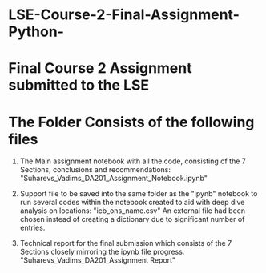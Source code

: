 # LSE-Course-2-Final-Assignment-Python-
# Final Course 2 Assignment submitted to the LSE

# The Folder Consists of the following files

1. The Main assignment notebook with all the code, consisting of the 7 Sections, conclusions and recommendations:
"Suharevs_Vadims_DA201_Assignment_Notebook.ipynb"

2. Support file to be saved into the same folder as the "ipynb" notebook to run several codes within the notebook created to aid with deep dive analysis on locations:
"icb_ons_name.csv"
An external file had been chosen instead of creating a dictionary due to significant number of entries.

3. Technical report for the final submission which consists of the 7 Sections closely mirroring the ipynb file progress.
"Suharevs_Vadims_DA201_Assignment Report"
